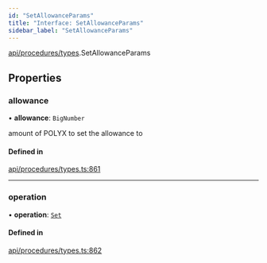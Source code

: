 ```yaml
---
id: "SetAllowanceParams"
title: "Interface: SetAllowanceParams"
sidebar_label: "SetAllowanceParams"
---
```


[api/procedures/types](../../../../../modules/API/Procedures/Types/Types.md).SetAllowanceParams

## Properties

### allowance

• **allowance**: `BigNumber`

amount of POLYX to set the allowance to

#### Defined in

[api/procedures/types.ts:861](https://github.com/PolymeshAssociation/polymesh-sdk/blob/31fdce23/src/api/procedures/types.ts#L861)

___

### operation

• **operation**: [`Set`](../../../../../enums/API/Procedures/Types/AllowanceOperation/AllowanceOperation.md#set)

#### Defined in

[api/procedures/types.ts:862](https://github.com/PolymeshAssociation/polymesh-sdk/blob/31fdce23/src/api/procedures/types.ts#L862)
